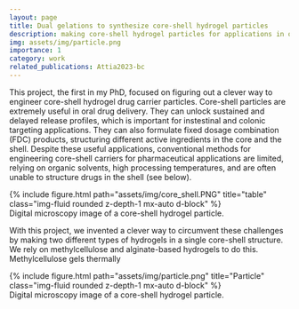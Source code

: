 ```yaml
---
layout: page
title: Dual gelations to synthesize core-shell hydrogel particles
description: making core-shell hydrogel particles for applications in oral drug delivery
img: assets/img/particle.png
importance: 1
category: work
related_publications: Attia2023-bc
---
```

This project, the first in my PhD, focused on figuring out a clever way to engineer core-shell hydrogel drug carrier particles. Core-shell particles are extremely useful in oral drug delivery. They can unlock sustained and delayed release profiles, which is important for instestinal and colonic targeting applications. They can also formulate fixed dosage combination (FDC) products, structuring different active ingredients in the core and the shell. Despite these useful applications, conventional methods for engineering core-shell carriers for pharmaceutical applications are limited, relying on organic solvents, high processing temperatures, and are often unable to structure drugs in the shell (see below). 
<div class="row">
    <div class="col-sm mt-3 mt-md-0">
        {% include figure.html path="assets/img/core_shell.PNG" title="table" class="img-fluid rounded z-depth-1 mx-auto d-block" %}
    </div>
</div>
<div class="caption">
    Digital microscopy image of a core-shell hydrogel particle.
</div>

With this project, we invented a clever way to circumvent these challenges by making two different types of hydrogels in a single core-shell structure. We rely on methylcellulose and alginate-based hydrogels to do this. Methylcellulose gels thermally

<div class="row">
    <div class="col-sm mt-3 mt-md-0">
        {% include figure.html path="assets/img/particle.png" title="Particle" class="img-fluid rounded z-depth-1 mx-auto d-block" %}
    </div>
</div>
<div class="caption">
    Digital microscopy image of a core-shell hydrogel particle.
</div>
